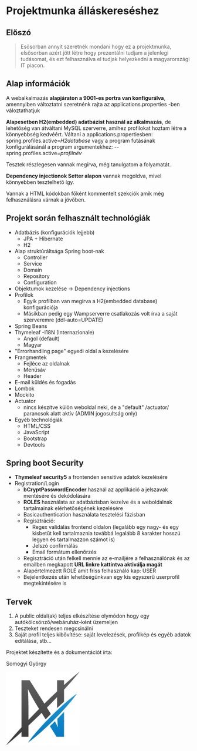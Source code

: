 # Projektmunka álláskereséshez

## Előszó
> Esősorban annyit szeretnék mondani hogy ez a projektmunka, elsősorban azért jött létre hogy prezentálni tudjam a jelenlegi tudásomat, 
> és ezt felhasználva el tudjak helyezkedni a magyarországi IT piacon.

## Alap információk
A webalkalmazás **alapjáraton a 9001-es portra van konfigurálva**, amennyiben változtatni szeretnénk rajta az applications.properties -ben váloztathatjuk

**Alapesetben H2(embedded) adatbázist használ az alkalmazás**, de lehetőség van átváltani MySQL szerverre, amihez profilokat hoztam létre a könnyebbség kedvéért. 
Váltani a applications.propertiesben: spring.profiles.active=*H2database* vagy a program futásának konfigurálásánál a program argumentekhez: --spring.profiles.active=*profilnév*

Tesztek részlegesen vannak megírva, még tanulgatom a folyamatát.

**Dependency injectionok Setter alapon** vannak megoldva, mivel könnyebben tesztelhető így.

Vannak a HTML kódokban főként kommentelt szekciók amik még felhasználásra várnak a jövőben.

## Projekt során felhasznált technológiák
- Adatbázis (konfigurációk lejjebb)
  - JPA + Hibernate
  - H2
- Alap struktúráltsága Spring boot-nak
  - Controller
  - Service
  - Domain
  - Repository
  - Configuration
- Objektumok kezelése -> Dependency injections
- Profilok
  - Egyik profilban van megírva a H2(embedded database) konfigurációja
  - Másikban pedig egy Wampserverre csatlakozás volt írva a saját szerveremre (ddl-auto=UPDATE)
- Spring Beans
- Thymeleaf
-I18N (Internazionale)
  - Angol (default)
  - Magyar
- "Errorhandling page" egyedi oldal a kezelésére
- Frangmentek
  - Fejléce az oldalnak
  - Menüsáv
  - Header
- E-mail küldés és fogadás
- Lombok
- Mockito
- Actuator
  - nincs készítve külön weboldal neki, de a "default" /actuator/ parancsok alatt aktív  (ADMIN jogosultság only)
- Egyéb technológiák
  - HTML/CSS
  - JavaScript
  - Bootstrap
  - Devtools

## Spring boot Security
- **Thymeleaf security5** a frontenden sensitive adatok kezelésére
- Registration/Login
  - **bCryptPasswordEncoder** használ az applikáció a jelszavak mentésére és dekódolására
  - **ROLES** használata az adatbázisban kezelve és a weboldalnak tartalmainak elérhetőségének kezelésére
  - Basicauthentication használata tesztelési fázisban
  - Regisztráció:
    - Regex validálás frontend oldalon (legalább egy nagy- és egy kisbetűt kell tartalmaznia továbbá legalább 8 karakter hosszú legyen és tartalmazzon számot is)
    - Jelszó confirmálás
    - Email formátum ellenőrzés
  - Regisztráció után felkell mennie az e-mailjére a felhasználónak és az emailben megkapott **URL linkre kattintva aktiválja magát**
  - Alapértelmezett ROLE amit friss felhasználó kap: USER
  - Bejelentkezés után lehetőségünkvan egy kis egyszerű userprofil megtekintésére is

## Tervek
1. A public oldal(ak) teljes elkészítése olymódon hogy egy autókölcsönző/webáruház-ként üzemeljen
2. Teszteket rendesen megcsinálni
3. Saját profil teljes kibővítése: saját levelezések, profilkép és egyéb adatok editálása, stb...




Projektet készítette és a dokumentációt írta:

Somogyi György

![favicon](/src/main/resources/static/img/icons/favicon.jpg)
